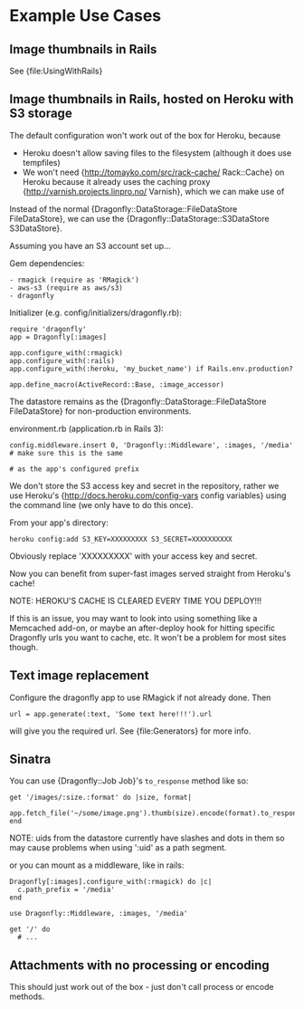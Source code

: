 Example Use Cases
=================

Image thumbnails in Rails
-------------------------
See {file:UsingWithRails}

Image thumbnails in Rails, hosted on Heroku with S3 storage
-----------------------------------------------------------
The default configuration won't work out of the box for Heroku, because

- Heroku doesn't allow saving files to the filesystem (although it does use tempfiles)
- We won't need {http://tomayko.com/src/rack-cache/ Rack::Cache} on Heroku because it already uses the caching proxy {http://varnish.projects.linpro.no/ Varnish}, which we can make use of

Instead of the normal {Dragonfly::DataStorage::FileDataStore FileDataStore}, we can use the {Dragonfly::DataStorage::S3DataStore S3DataStore}.

Assuming you have an S3 account set up...

Gem dependencies:

    - rmagick (require as 'RMagick')
    - aws-s3 (require as aws/s3)
    - dragonfly

Initializer (e.g. config/initializers/dragonfly.rb):

    require 'dragonfly'
    app = Dragonfly[:images]

    app.configure_with(:rmagick)
    app.configure_with(:rails)
    app.configure_with(:heroku, 'my_bucket_name') if Rails.env.production?

    app.define_macro(ActiveRecord::Base, :image_accessor)

The datastore remains as the {Dragonfly::DataStorage::FileDataStore FileDataStore} for non-production environments.

environment.rb (application.rb in Rails 3):

    config.middleware.insert 0, 'Dragonfly::Middleware', :images, '/media'  # make sure this is the same
                                                                            # as the app's configured prefix

We don't store the S3 access key and secret in the repository, rather we use Heroku's
{http://docs.heroku.com/config-vars config variables} using the command line (we only have to do this once).

From your app's directory:

    heroku config:add S3_KEY=XXXXXXXXX S3_SECRET=XXXXXXXXXX

Obviously replace 'XXXXXXXXX' with your access key and secret.

Now you can benefit from super-fast images served straight from Heroku's cache!

NOTE: HEROKU'S CACHE IS CLEARED EVERY TIME YOU DEPLOY!!!

If this is an issue, you may want to look into using something like a Memcached add-on, or maybe an after-deploy hook for hitting specific Dragonfly urls you want to cache, etc.
It won't be a problem for most sites though.


Text image replacement
----------------------
Configure the dragonfly app to use RMagick if not already done. Then

    url = app.generate(:text, 'Some text here!!!').url

will give you the required url. See {file:Generators} for more info.


Sinatra
-------
You can use {Dragonfly::Job Job}'s `to_response` method like so:

    get '/images/:size.:format' do |size, format|
      app.fetch_file('~/some/image.png').thumb(size).encode(format).to_response
    end

NOTE: uids from the datastore currently have slashes and dots in them so may cause problems when using ':uid' as
a path segment.

or you can mount as a middleware, like in rails:

    Dragonfly[:images].configure_with(:rmagick) do |c|
      c.path_prefix = '/media'
    end

    use Dragonfly::Middleware, :images, '/media'

    get '/' do
      # ...

Attachments with no processing or encoding
------------------------------------------
This should just work out of the box - just don't call process or encode methods.
